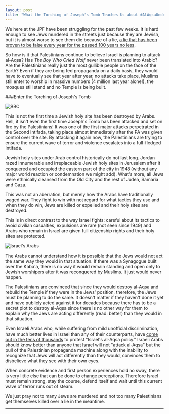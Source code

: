 ```yaml
---
layout: post
title: "What the Torching of Joseph's Tomb Teaches Us about #AlAqsaUnderAttack"
---
```


We here at the JPF have been struggling for the past few weeks. It is hard enough to see Jews murdered in the streets just because they are Jewish, but it is almost worse to see them die because of a lie, [a lie that has been proven to be false every year for the passed 100 years no less](jcpa.org/al-aksa-libel-advocate-mufti-haj-amin-al-husseini/).

So how is it that Palestinians continue to believe Israel is planning to attack al-Aqsa? Has *The Boy Who Cried Wolf* never been translated into Arabic? Are the Palestinians really just the most gullible people on the face of the Earth? Even if they are being fed propaganda on a daily basis, they would have to eventually see that year after year, no attacks take place, Muslims still enter to worship in massive numbers (4 million last year alone!), the mosques still stand and no Temple is being built.

###Enter the Torching of Joseph's Tomb

![BBC](https://pbs.twimg.com/media/CRctht2VAAA2VP2.jpg)

This is not the first time a Jewish holy site has been destroyed by Arabs. Hell, it isn't even the first time Joseph's Tomb has been attacked and set on fire by the Palestinians! It was one of the first major attacks perpetrated in the Second Intifada, taking place almost immediately after the PA was given control over the site. By attacking it again now, the Palestinians are trying to ensure the current wave of terror and violence escalates into a full-fledged Intifada.

Jewish holy sites under Arab control historically do not last long. Jordan razed innumerable and irreplaceable Jewish holy sites in Jerusalem after it conquered and occupied the eastern part of the city in 1948 (without any major world reaction or condemnation we might add). What's more, all Jews were ethnically cleansed from the Old City and the rest of Judea, Samaria and Gaza.

This was not an aberration, but merely how the Arabs have traditionally waged war. They fight to win with not regard for what tactics they use and when they do win, Jews are killed or expelled and their holy sites are destroyed.

This is in direct contrast to the way Israel fights: careful about its tactics to avoid civilian casualties, expulsions are rare (not seen since 1949) and Arabs who remain in Israel are given full citizenship rights and their holy sites are protected.

![Israel's Arabs](http://i.imgur.com/FGQ3Bpl.jpg)

The Arabs cannot understand how it is possible that the Jews would not act the same way they would in that situation. If there was a Synagogue built over the Kaba'a, there is no way it would remain standing and open only to Jewish worshipers after it was reconquered by Muslims. It just would never happen.

The Palestinians are convinced that since they would destroy al-Aqsa and rebuild the Temple if they were in the Jews' position, therefore, the Jews must be planning to do the same. It doesn't matter if they haven't done it yet and have publicly acted against it for decades because there has to be a secret plot to destroy al-Aqsa since there is no other way for them to explain why the Jews are acting differently (read: better) than they would in that situation.

Even Israeli Arabs who, while suffering from mild unofficial discrimination, have much better lives in Israel than any of their counterparts, have [come out in the tens of thousands](http://www.ynetnews.com/articles/0,7340,L-4710688,00.html) to protest "Israel's al-Aqsa policy." Israeli Arabs should know better than anyone that Israel will not "attack al-Aqsa" but the pull of the Palestinian propaganda machine along with the inability to recognize that Jews will act differently than they would, convinces them to disbelieve what they see with their own eyes.

When concrete evidence and first person experiences hold no sway, there is very little else that can be done to change perceptions. Therefore Israel must remain strong, stay the course, defend itself and wait until this current wave of terror runs out of steam.

We just pray not to many Jews are murdered and not too many Palestinians get themselves killed over a lie in the meantime.


____
